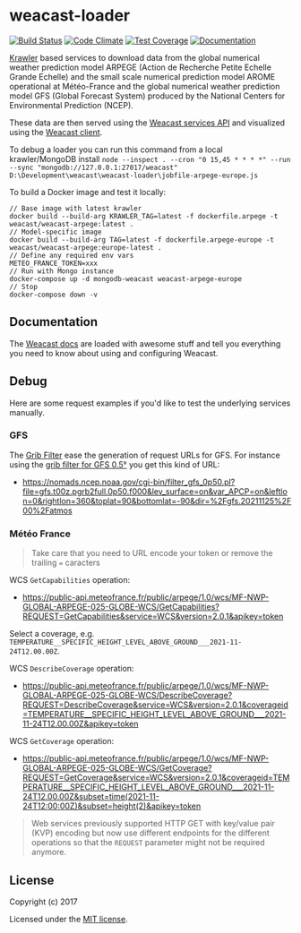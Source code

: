 # weacast-loader

[![Build Status](https://travis-ci.com/weacast/weacast-loader.png?branch=master)](https://travis-ci.com/weacast/weacast-loader)
[![Code Climate](https://codeclimate.com/github/weacast/weacast-loader/badges/gpa.svg)](https://codeclimate.com/github/weacast/weacast-loader)
[![Test Coverage](https://codeclimate.com/github/weacast/weacast-loader/badges/coverage.svg)](https://codeclimate.com/github/weacast/weacast-loader/coverage)
[![Documentation](https://img.shields.io/badge/documentation-available-brightgreen.svg)](https://weacast.github.io/weacast/)

[Krawler](https://kalisio.github.io/krawler/) based services to download data from the global numerical weather prediction model ARPEGE (Action de Recherche Petite Echelle Grande Echelle) and the small scale numerical prediction model AROME operational at Météo-France and the global numerical weather prediction model GFS (Global Forecast System) produced by the National Centers for Environmental Prediction (NCEP).

These data are then served using the [Weacast services API](https://github.com/weacast/weacast-api) and visualized using the [Weacast client](https://github.com/weacast/weacast-client).

To debug a loader you can run this command from a local krawler/MongoDB install `node --inspect . --cron "0 15,45 * * * *" --run --sync "mongodb://127.0.0.1:27017/weacast" D:\Development\weacast\weacast-loader\jobfile-arpege-europe.js`

To build a Docker image and test it locally:
```
// Base image with latest krawler
docker build --build-arg KRAWLER_TAG=latest -f dockerfile.arpege -t weacast/weacast-arpege:latest .
// Model-specific image
docker build --build-arg TAG=latest -f dockerfile.arpege-europe -t weacast/weacast-arpege:europe-latest .
// Define any required env vars
METEO_FRANCE_TOKEN=xxx
// Run with Mongo instance
docker-compose up -d mongodb-weacast weacast-arpege-europe
// Stop
docker-compose down -v
```

## Documentation

The [Weacast docs](https://weacast.github.io/weacast/) are loaded with awesome stuff and tell you everything you need to know about using and configuring Weacast.

## Debug

Here are some request examples if you'd like to test the underlying services manually.

### GFS

The [Grib Filter](https://nomads.ncep.noaa.gov/txt_descriptions/grib_filter_doc.shtml) ease the generation of request URLs for GFS. For instance using the [grib filter for GFS 0.5°](https://nomads.ncep.noaa.gov/cgi-bin/filter_gfs_0p50.pl) you get this kind of URL:

* https://nomads.ncep.noaa.gov/cgi-bin/filter_gfs_0p50.pl?file=gfs.t00z.pgrb2full.0p50.f000&lev_surface=on&var_APCP=on&leftlon=0&rightlon=360&toplat=90&bottomlat=-90&dir=%2Fgfs.20211125%2F00%2Fatmos

### Météo France

> Take care that you need to URL encode your token or remove the trailing `=` caracters

WCS `GetCapabilities` operation:

* https://public-api.meteofrance.fr/public/arpege/1.0/wcs/MF-NWP-GLOBAL-ARPEGE-025-GLOBE-WCS/GetCapabilities?REQUEST=GetCapabilities&service=WCS&version=2.0.1&apikey=token

Select a coverage, e.g. `TEMPERATURE__SPECIFIC_HEIGHT_LEVEL_ABOVE_GROUND___2021-11-24T12.00.00Z`.

WCS `DescribeCoverage` operation:

* https://public-api.meteofrance.fr/public/arpege/1.0/wcs/MF-NWP-GLOBAL-ARPEGE-025-GLOBE-WCS/DescribeCoverage?REQUEST=DescribeCoverage&service=WCS&version=2.0.1&coverageid=TEMPERATURE__SPECIFIC_HEIGHT_LEVEL_ABOVE_GROUND___2021-11-24T12.00.00Z&apikey=token

WCS `GetCoverage` operation:

* https://public-api.meteofrance.fr/public/arpege/1.0/wcs/MF-NWP-GLOBAL-ARPEGE-025-GLOBE-WCS/GetCoverage?REQUEST=GetCoverage&service=WCS&version=2.0.1&coverageid=TEMPERATURE__SPECIFIC_HEIGHT_LEVEL_ABOVE_GROUND___2021-11-24T12.00.00Z&subset=time(2021-11-24T12:00:00Z)&subset=height(2)&apikey=token

> Web services previously supported HTTP GET with key/value pair (KVP) encoding but now use different endpoints for the different operations so that the `REQUEST` parameter might not be required anymore. 

## License

Copyright (c) 2017

Licensed under the [MIT license](LICENSE).

